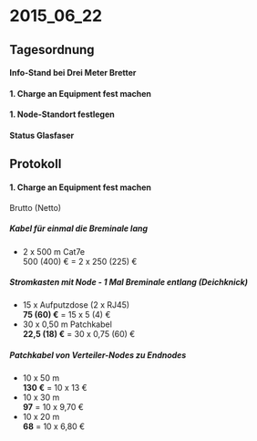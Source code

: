 # 2015_06_22
## Tagesordnung
#### Info-Stand bei Drei Meter Bretter
#### 1. Charge an Equipment fest machen
#### 1. Node-Standort festlegen
#### Status Glasfaser

## Protokoll
#### 1. Charge an Equipment fest machen
Brutto (Netto)
##### Kabel für einmal die Breminale lang
* 2 x 500 m Cat7e  
  500 (400) € = 2 x 250 (225) €

##### Stromkasten mit Node - 1 Mal Breminale entlang (Deichknick)
* 15 x Aufputzdose (2 x RJ45)  
  **75 (60) €** = 15 x 5 (4) €
* 30 x 0,50 m Patchkabel  
  **22,5 (18) €** = 30 x 0,75 (60) €

##### Patchkabel von Verteiler-Nodes zu Endnodes
* 10 x 50 m  
  **130 €** = 10 x 13 €
* 10 x 30 m  
  **97** = 10 x 9,70 €
* 10 x 20 m  
  **68** = 10 x 6,80 €